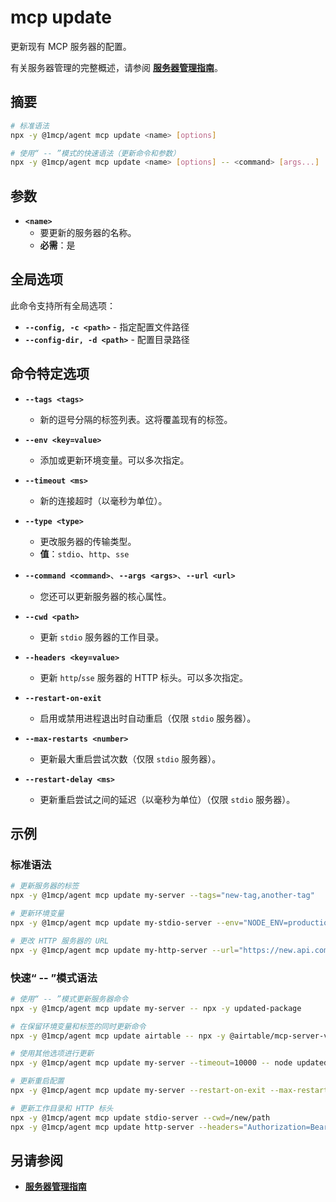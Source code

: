 # mcp update

更新现有 MCP 服务器的配置。

有关服务器管理的完整概述，请参阅 **[服务器管理指南](../../guide/essentials/server-management)**。

## 摘要

```bash
# 标准语法
npx -y @1mcp/agent mcp update <name> [options]

# 使用“ -- ”模式的快速语法（更新命令和参数）
npx -y @1mcp/agent mcp update <name> [options] -- <command> [args...]
```

## 参数

- **`<name>`**
  - 要更新的服务器的名称。
  - **必需**：是

## 全局选项

此命令支持所有全局选项：

- **`--config, -c <path>`** - 指定配置文件路径
- **`--config-dir, -d <path>`** - 配置目录路径

## 命令特定选项

- **`--tags <tags>`**
  - 新的逗号分隔的标签列表。这将覆盖现有的标签。

- **`--env <key=value>`**
  - 添加或更新环境变量。可以多次指定。

- **`--timeout <ms>`**
  - 新的连接超时（以毫秒为单位）。

- **`--type <type>`**
  - 更改服务器的传输类型。
  - **值**：`stdio`、`http`、`sse`

- **`--command <command>`**、**`--args <args>`**、**`--url <url>`**
  - 您还可以更新服务器的核心属性。

- **`--cwd <path>`**
  - 更新 `stdio` 服务器的工作目录。

- **`--headers <key=value>`**
  - 更新 `http`/`sse` 服务器的 HTTP 标头。可以多次指定。

- **`--restart-on-exit`**
  - 启用或禁用进程退出时自动重启（仅限 `stdio` 服务器）。

- **`--max-restarts <number>`**
  - 更新最大重启尝试次数（仅限 `stdio` 服务器）。

- **`--restart-delay <ms>`**
  - 更新重启尝试之间的延迟（以毫秒为单位）（仅限 `stdio` 服务器）。

## 示例

### 标准语法

```bash
# 更新服务器的标签
npx -y @1mcp/agent mcp update my-server --tags="new-tag,another-tag"

# 更新环境变量
npx -y @1mcp/agent mcp update my-stdio-server --env="NODE_ENV=production"

# 更改 HTTP 服务器的 URL
npx -y @1mcp/agent mcp update my-http-server --url="https://new.api.com/mcp"
```

### 快速“ -- ”模式语法

```bash
# 使用“ -- ”模式更新服务器命令
npx -y @1mcp/agent mcp update my-server -- npx -y updated-package

# 在保留环境变量和标签的同时更新命令
npx -y @1mcp/agent mcp update airtable -- npx -y @airtable/mcp-server-v2

# 使用其他选项进行更新
npx -y @1mcp/agent mcp update my-server --timeout=10000 -- node updated-server.js

# 更新重启配置
npx -y @1mcp/agent mcp update my-server --restart-on-exit --max-restarts=3 --restart-delay=1500

# 更新工作目录和 HTTP 标头
npx -y @1mcp/agent mcp update stdio-server --cwd=/new/path
npx -y @1mcp/agent mcp update http-server --headers="Authorization=Bearer newtoken" --timeout=5000
```

## 另请参阅

- **[服务器管理指南](../../guide/essentials/server-management)**
